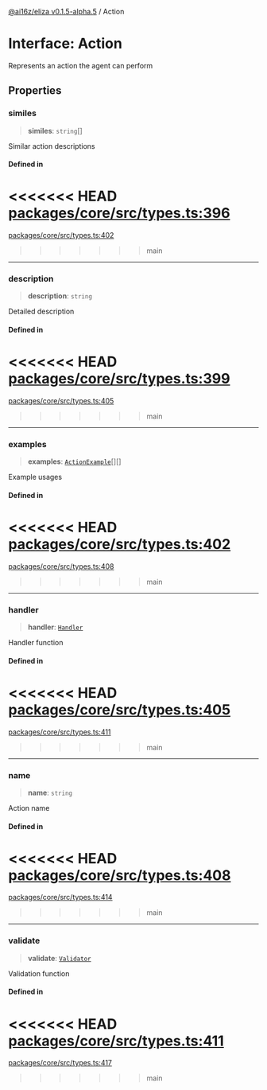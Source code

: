 [@ai16z/eliza v0.1.5-alpha.5](../index.md) / Action

# Interface: Action

Represents an action the agent can perform

## Properties

### similes

> **similes**: `string`[]

Similar action descriptions

#### Defined in

<<<<<<< HEAD
[packages/core/src/types.ts:396](https://github.com/konstantine25b/eliza/blob/main/packages/core/src/types.ts#L396)
=======
[packages/core/src/types.ts:402](https://github.com/ai16z/eliza/blob/main/packages/core/src/types.ts#L402)
>>>>>>> main

***

### description

> **description**: `string`

Detailed description

#### Defined in

<<<<<<< HEAD
[packages/core/src/types.ts:399](https://github.com/konstantine25b/eliza/blob/main/packages/core/src/types.ts#L399)
=======
[packages/core/src/types.ts:405](https://github.com/ai16z/eliza/blob/main/packages/core/src/types.ts#L405)
>>>>>>> main

***

### examples

> **examples**: [`ActionExample`](ActionExample.md)[][]

Example usages

#### Defined in

<<<<<<< HEAD
[packages/core/src/types.ts:402](https://github.com/konstantine25b/eliza/blob/main/packages/core/src/types.ts#L402)
=======
[packages/core/src/types.ts:408](https://github.com/ai16z/eliza/blob/main/packages/core/src/types.ts#L408)
>>>>>>> main

***

### handler

> **handler**: [`Handler`](../type-aliases/Handler.md)

Handler function

#### Defined in

<<<<<<< HEAD
[packages/core/src/types.ts:405](https://github.com/konstantine25b/eliza/blob/main/packages/core/src/types.ts#L405)
=======
[packages/core/src/types.ts:411](https://github.com/ai16z/eliza/blob/main/packages/core/src/types.ts#L411)
>>>>>>> main

***

### name

> **name**: `string`

Action name

#### Defined in

<<<<<<< HEAD
[packages/core/src/types.ts:408](https://github.com/konstantine25b/eliza/blob/main/packages/core/src/types.ts#L408)
=======
[packages/core/src/types.ts:414](https://github.com/ai16z/eliza/blob/main/packages/core/src/types.ts#L414)
>>>>>>> main

***

### validate

> **validate**: [`Validator`](../type-aliases/Validator.md)

Validation function

#### Defined in

<<<<<<< HEAD
[packages/core/src/types.ts:411](https://github.com/konstantine25b/eliza/blob/main/packages/core/src/types.ts#L411)
=======
[packages/core/src/types.ts:417](https://github.com/ai16z/eliza/blob/main/packages/core/src/types.ts#L417)
>>>>>>> main
